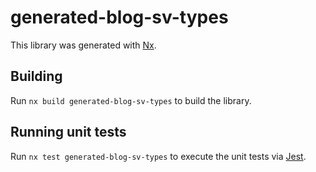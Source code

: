 # generated-blog-sv-types

This library was generated with [Nx](https://nx.dev).

## Building

Run `nx build generated-blog-sv-types` to build the library.

## Running unit tests

Run `nx test generated-blog-sv-types` to execute the unit tests via [Jest](https://jestjs.io).
